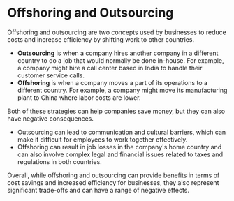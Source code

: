# Offshoring and Outsourcing

Offshoring and outsourcing are two concepts used by businesses to reduce costs and increase efficiency by shifting work to other countries.

* **Outsourcing** is when a company hires another company in a different country to do a job that would normally be done in-house. For example, a company might hire a call center based in India to handle their customer service calls. 
* **Offshoring** is when a company moves a part of its operations to a different country. For example, a company might move its manufacturing plant to China where labor costs are lower. 

Both of these strategies can help companies save money, but they can also have negative consequences. 

* Outsourcing can lead to communication and cultural barriers, which can make it difficult for employees to work together effectively. 
* Offshoring can result in job losses in the company's home country and can also involve complex legal and financial issues related to taxes and regulations in both countries. 

Overall, while offshoring and outsourcing can provide benefits in terms of cost savings and increased efficiency for businesses, they also represent significant trade-offs and can have a range of negative effects.
